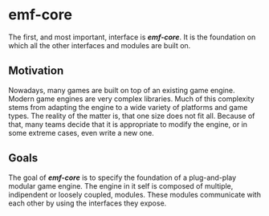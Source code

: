 # emf-core

The first, and most important, interface is ***emf-core***. 
It is the foundation on which all the other interfaces and modules are built on.

## Motivation
Nowadays, many games are built on top of an existing game engine. Modern game engines are very complex libraries. Much of this complexity stems from adapting the engine to a wide variety of platforms and game types. The reality of the matter is, that one size does not fit all. Because of that, many teams decide that it is appropriate to modify the engine, or in some extreme cases, even write a new one.

## Goals
The goal of ***emf-core*** is to specify the foundation of a plug-and-play modular game engine. The engine in it self is composed of multiple, indipendent or loosely coupled, modules. These modules communicate with each other by using the interfaces they expose.